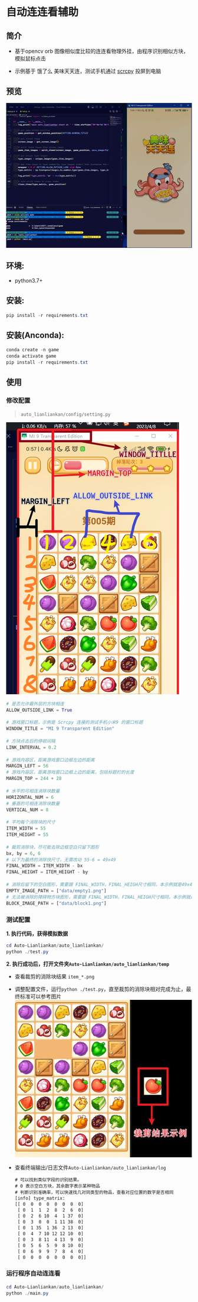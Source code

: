 
# 自动连连看辅助

## 简介
- 基于opencv orb 图像相似度比较的连连看物理外挂，由程序识别相似方块，模拟鼠标点击 

- 示例基于 饿了么 美味天天连，测试手机通过 [scrcpy](https://github.com/Genymobile/scrcpy) 投屏到电脑


## 预览
  ![预览图1](./assets/preview-1.gif)


## 环境:
- python3.7+

## 安装:
```powershell
pip install -r requirements.txt
```


## 安装(Anconda):
```powershell
conda create -n game
conda activate game
pip install -r requirements.txt
```


## 使用

### 修改配置
> `auto_lianliankan/config/setting.py`

![配置参照图](./assets/ref-01.png)

```python
# 是否允许最外层的方块相连
ALLOW_OUTSIDE_LINK = True

# 游戏窗口标题，示例是 Scrcpy 连接的测试手机小米9 的窗口标题
WINDOW_TITLE = "MI 9 Transparent Edition"

# 方块点击后的停顿间隔
LINK_INTERVAL = 0.2

# 游戏内容区，距离游戏窗口边框左边的距离
MARGIN_LEFT = 56
# 游戏内容区，距离游戏窗口边框上边的距离，包括标题栏的长度
MARGIN_TOP = 244 + 28

# 水平的可相连消除块数量
HORIZONTAL_NUM = 6
# 垂直的可相连消除块数量
VERTICAL_NUM = 8

# 平均每个消除块的尺寸
ITEM_WIDTH = 55
ITEM_HEIGHT = 55

# 裁剪消除块，尽可能去除边框空白只留下图形
bx, by = 6, 6
# 以下为最终的消除快尺寸，无需改动 55-6 = 49x49
FINAL_WIDTH = ITEM_WIDTH - bx
FINAL_HEIGHT = ITEM_HEIGHT - by

# 消除后留下的空白图形，需要跟 FINAL_WIDTH，FINAL_HEIGH尺寸相同，本示例就是49x49大小的图片
EMPTY_IMAGE_PATH = ["data/empty1.png"]
# 无法被消除的障碍物方块图形，需要跟 FINAL_WIDTH，FINAL_HEIGH尺寸相同，本示例就是49x49大小的图片
BLOCK_IMAGE_PATH = ["data/block1.png"]

```

### 测试配置
**1. 执行代码，获得模拟数据** 
```powershell
cd Auto-Lianliankan/auto_lianliankan/
python ./test.py
```

**2. 执行成功后，打开文件夹`Auto-Lianliankan/auto_lianliankan/temp`**

  + 查看裁剪的消除块结果 `item_*.png`

  + 调整配置文件，运行`python ./test.py`，直至裁剪的消除块相对完成为止，最终标准可以参考图片
    ![裁剪参考](./assets/ref-02.png)

  + 查看终端输出/日志文件`Auto-Lianliankan/auto_lianliankan/log`
    ```text
    # 可以找到类似字段的识别结果。
    # 0 表示空白方块，其余数字表示某种物品
    # 判断识别准确率，可以快速找几对同类型的物品，查看对应位置的数字是否相同
    [info] type_matrix: 
    [[ 0  0  0  0  0  0  0  0]
     [ 0  1  1  2  8  2  6  0]
     [ 0  2  6 10  4  1 37  0]
     [ 0  3  0  0  1 11 38  0]
     [ 0  1 35  1 36  2 13  0]
     [ 0  4  7 10 12 12 10  0]
     [ 0  3  8 11  4 13  9  0]
     [ 0  5  6  5  9  8 10  0]
     [ 0  6  9  9  7  8  4  0]
     [ 0  0  0  0  0  0  0  0]]
    ```

### 运行程序自动连连看

```powershell
cd Auto-Lianliankan/auto_lianliankan/
python ./main.py
```